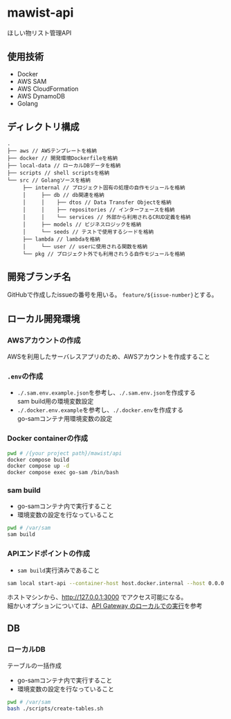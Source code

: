 # mawist-api
ほしい物リスト管理API

## 使用技術
- Docker
- AWS SAM
- AWS CloudFormation
- AWS DynamoDB
- Golang

## ディレクトリ構成
```
.
├── aws // AWSテンプレートを格納
├── docker // 開発環境Dockerfileを格納
├── local-data // ローカルDBデータを格納
├── scripts // shell scriptsを格納
└── src // Golangソースを格納
     ├── internal // プロジェクト固有の処理の自作モジュールを格納 
     │     ├── db // db関連を格納
     │     │    ├── dtos // Data Transfer Objectを格納
     │     │    ├── repositories // インターフェースを格納
     │     │    └── services // 外部から利用されるCRUD定義を格納
     │     ├── models // ビジネスロジックを格納
     │     └── seeds // テストで使用するシードを格納
     ├── lambda // lambdaを格納
     │     └── user // userに使用される関数を格納
     └── pkg // プロジェクト外でも利用されうる自作モジュールを格納

```

## 開発ブランチ名
GitHubで作成したissueの番号を用いる。
`feature/${issue-number}`とする。


## ローカル開発環境

### AWSアカウントの作成
AWSを利用したサーバレスアプリのため、AWSアカウントを作成すること

### `.env`の作成
- `./.sam.env.example.json`を参考し、`./.sam.env.json`を作成する  
  sam build用の環境変数設定
- `./.docker.env.example`を参考し、`./.docker.env`を作成する  
  go-samコンテナ用環境変数の設定

### Docker containerの作成
```bash
pwd # /{your project path}/mawist/api
docker compose build
docker compose up -d
docker compose exec go-sam /bin/bash
```

### sam build
- go-samコンテナ内で実行すること
- 環境変数の設定を行なっていること

```bash
pwd # /var/sam
sam build
```

### APIエンドポイントの作成
- `sam build`実行済みであること
```bash
sam local start-api --container-host host.docker.internal --host 0.0.0.0
```

ホストマシンから、http://127.0.0.1:3000 でアクセス可能になる。  
細かいオプションについては、[API Gateway のローカルでの実行](https://docs.aws.amazon.com/ja_jp/serverless-application-model/latest/developerguide/serverless-sam-cli-using-start-api.html)を参考


## DB

### ローカルDB
テーブルの一括作成

- go-samコンテナ内で実行すること
- 環境変数の設定を行なっていること
```bash
pwd # /var/sam
bash ./scripts/create-tables.sh
```

